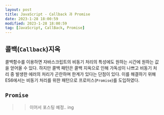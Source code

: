 ```yaml
---
layout: post
title: JavaScript - Callback 과 Promise
date: 2023-1-28 18:00:59
modified: 2023-1-28 18:00:59
tag: [JavaScript, CallBack, Promise]
---
```


## 콜백(`Callback`)지옥
콜백함수를 이용하면 자바스크립트의 비동기 처리의 특성에도 원하는 시간에 원하는 값을 얻어올 수 있다. 하지만 콜백 패턴은 콜백 지옥으로 인해 가독성이 나쁘고 비동기 처리 중 발생한 에러의 처리가 곤란하며 한계가 있다는 단점이 있다. 이를 해결하기 위해 ES6에서는 비동기 처리를 위한 패턴으로 프로미스(`Promise`)를 도입하였다.

## `Promise`
>>이어서 포스팅 예정.. ing